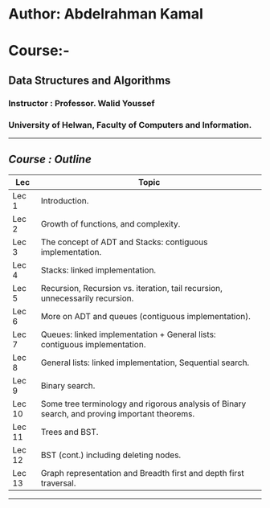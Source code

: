 # Author: Abdelrahman Kamal

# Course:-
## Data Structures and Algorithms
### Instructor : Professor. Walid Youssef
### University of Helwan, Faculty of Computers and Information.
__________________________________________________________________
## _Course  : Outline_
| Lec | Topic |
| ----- | ------|
| Lec 1 | Introduction. |
| Lec 2 | Growth of functions, and complexity. |
| Lec 3 | The concept of ADT and Stacks: contiguous implementation. |
| Lec 4 | Stacks: linked implementation. |
| Lec 5 | Recursion, Recursion vs. iteration, tail recursion, unnecessarily recursion. |
| Lec 6 | More on ADT and queues (contiguous implementation). |
| Lec 7 | Queues: linked implementation + General lists: contiguous implementation. |
| Lec 8 | General lists: linked implementation, Sequential search. |
| Lec 9 | Binary search. |
| Lec 10 | Some tree terminology and rigorous analysis of Binary search, and proving important theorems. |
| Lec 11 | Trees and BST. |
| Lec 12 | BST (cont.) including deleting nodes. |
| Lec 13 | Graph representation and Breadth first and depth first traversal. |


__________________________________________________________________



